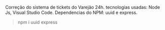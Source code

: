 Correção do sistema de tickets do Varejão 24h.
tecnologias usadas: Node Js, Visual Studio Code.
Dependencias do NPM: uuid e express.

> npm i uuid express
